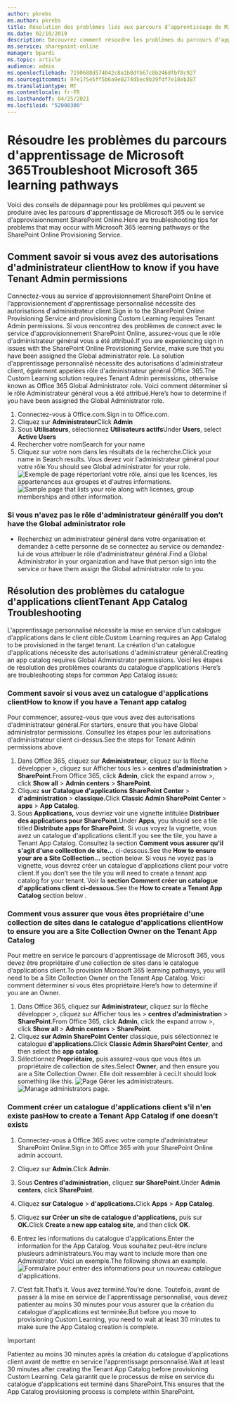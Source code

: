 ```yaml
---
author: pkrebs
ms.author: pkrebs
title: Résolution des problèmes liés aux parcours d’apprentissage de Microsoft 365
ms.date: 02/10/2019
description: Découvrez comment résoudre les problèmes du parcours d'apprentissage de Microsoft 365
ms.service: sharepoint-online
manager: bpardi
ms.topic: article
audience: admin
ms.openlocfilehash: 7190688d574042c8a1b8dfb67c8b246dfbf8c927
ms.sourcegitcommit: 97e175e5ff5b6a9e0274d5ec9b39fdf7e18eb387
ms.translationtype: MT
ms.contentlocale: fr-FR
ms.lasthandoff: 04/25/2021
ms.locfileid: "52000300"
---
```

# <a name="troubleshoot-microsoft-365-learning-pathways"></a><span data-ttu-id="d22d7-103">Résoudre les problèmes du parcours d'apprentissage de Microsoft 365</span><span class="sxs-lookup"><span data-stu-id="d22d7-103">Troubleshoot Microsoft 365 learning pathways</span></span>

<span data-ttu-id="d22d7-104">Voici des conseils de dépannage pour les problèmes qui peuvent se produire avec les parcours d'apprentissage de Microsoft 365 ou le service d'approvisionnement SharePoint Online.</span><span class="sxs-lookup"><span data-stu-id="d22d7-104">Here are troubleshooting tips for problems that may occur with Microsoft 365 learning pathways or the SharePoint Online Provisioning Service.</span></span>

## <a name="how-to-know-if-you-have-tenant-admin-permissions"></a><span data-ttu-id="d22d7-105">Comment savoir si vous avez des autorisations d'administrateur client</span><span class="sxs-lookup"><span data-stu-id="d22d7-105">How to know if you have Tenant Admin permissions</span></span>

<span data-ttu-id="d22d7-106">Connectez-vous au service d'approvisionnement SharePoint Online et l'approvisionnement d'apprentissage personnalisé nécessite des autorisations d'administrateur client.</span><span class="sxs-lookup"><span data-stu-id="d22d7-106">Sign in to the SharePoint Online Provisioning Service and provisioning Custom Learning requires Tenant Admin permissions.</span></span> <span data-ttu-id="d22d7-107">Si vous rencontrez des problèmes de connect avec le service d'approvisionnement SharePoint Online, assurez-vous que le rôle d'administrateur général vous a été attribué.</span><span class="sxs-lookup"><span data-stu-id="d22d7-107">If you are experiencing sign in issues with the SharePoint Online Provisioning Service, make sure that you have been assigned the Global administrator role.</span></span> <span data-ttu-id="d22d7-108">La solution d'apprentissage personnalisé nécessite des autorisations d'administrateur client, également appelées rôle d'administrateur général Office 365.</span><span class="sxs-lookup"><span data-stu-id="d22d7-108">The Custom Learning solution requires Tenant Admin permissions, otherwise known as Office 365 Global Administrator role.</span></span> <span data-ttu-id="d22d7-109">Voici comment déterminer si le rôle Administrateur général vous a été attribué.</span><span class="sxs-lookup"><span data-stu-id="d22d7-109">Here’s how to determine if you have been assigned the Global Administrator role.</span></span>

1.  <span data-ttu-id="d22d7-110">Connectez-vous à Office.com.</span><span class="sxs-lookup"><span data-stu-id="d22d7-110">Sign in to Office.com.</span></span>
2.  <span data-ttu-id="d22d7-111">Cliquez sur **Administrateur**</span><span class="sxs-lookup"><span data-stu-id="d22d7-111">Click **Admin**</span></span>
3.  <span data-ttu-id="d22d7-112">Sous **Utilisateurs**, sélectionnez **Utilisateurs actifs**</span><span class="sxs-lookup"><span data-stu-id="d22d7-112">Under **Users**, select **Active Users**</span></span>
4.  <span data-ttu-id="d22d7-113">Rechercher votre nom</span><span class="sxs-lookup"><span data-stu-id="d22d7-113">Search for your name</span></span>
5.  <span data-ttu-id="d22d7-114">Cliquez sur votre nom dans les résultats de la recherche.</span><span class="sxs-lookup"><span data-stu-id="d22d7-114">Click your name in Search results.</span></span> <span data-ttu-id="d22d7-115">Vous devez voir l'administrateur général pour votre rôle.</span><span class="sxs-lookup"><span data-stu-id="d22d7-115">You should see Global administrator for your role.</span></span>
<span data-ttu-id="d22d7-116">![Exemple de page répertoriant votre rôle, ainsi que les licences, les appartenances aux groupes et d'autres informations.](media/cg-globaladminrole.png)</span><span class="sxs-lookup"><span data-stu-id="d22d7-116">![Sample page that lists your role along with licenses, group memberships and other information.](media/cg-globaladminrole.png)</span></span>

### <a name="if-you-dont-have-the-global-administrator-role"></a><span data-ttu-id="d22d7-117">Si vous n'avez pas le rôle d'administrateur général</span><span class="sxs-lookup"><span data-stu-id="d22d7-117">If you don’t have the Global administrator role</span></span>
- <span data-ttu-id="d22d7-118">Recherchez un administrateur général dans votre organisation et demandez à cette personne de se connectez au service ou demandez-lui de vous attribuer le rôle d'administrateur général.</span><span class="sxs-lookup"><span data-stu-id="d22d7-118">Find a Global Administrator in your organization and have that person sign into the service or have them assign the Global administrator role to you.</span></span>

## <a name="tenant-app-catalog-troubleshooting"></a><span data-ttu-id="d22d7-119">Résolution des problèmes du catalogue d'applications client</span><span class="sxs-lookup"><span data-stu-id="d22d7-119">Tenant App Catalog Troubleshooting</span></span>
<span data-ttu-id="d22d7-120">L'apprentissage personnalisé nécessite la mise en service d'un catalogue d'applications dans le client cible.</span><span class="sxs-lookup"><span data-stu-id="d22d7-120">Custom Learning requires an App Catalog to be provisioned in the target tenant.</span></span> <span data-ttu-id="d22d7-121">La création d'un catalogue d'applications nécessite des autorisations d'administrateur général.</span><span class="sxs-lookup"><span data-stu-id="d22d7-121">Creating an app catalog requires Global Administrator permissions.</span></span> <span data-ttu-id="d22d7-122">Voici les étapes de résolution des problèmes courants du catalogue d'applications :</span><span class="sxs-lookup"><span data-stu-id="d22d7-122">Here’s are troubleshooting steps for common App Catalog issues:</span></span>

### <a name="how-to-know-if-you-have-a-tenant-app-catalog"></a><span data-ttu-id="d22d7-123">Comment savoir si vous avez un catalogue d'applications client</span><span class="sxs-lookup"><span data-stu-id="d22d7-123">How to know if you have a Tenant app catalog</span></span> 
<span data-ttu-id="d22d7-124">Pour commencer, assurez-vous que vous avez des autorisations d'administrateur général.</span><span class="sxs-lookup"><span data-stu-id="d22d7-124">For starters, ensure that you have Global administrator permissions.</span></span> <span data-ttu-id="d22d7-125">Consultez les étapes pour les autorisations d'administrateur client ci-dessus.</span><span class="sxs-lookup"><span data-stu-id="d22d7-125">See the steps for Tenant Admin permissions above.</span></span>

1. <span data-ttu-id="d22d7-126">Dans Office 365, cliquez sur **Administrateur,** cliquez sur la flèche développer >, cliquez sur Afficher tous les  >  **centres d'administration**  >  **SharePoint**.</span><span class="sxs-lookup"><span data-stu-id="d22d7-126">From Office 365, click **Admin**, click the expand arrow >, click **Show all** > **Admin centers** > **SharePoint**.</span></span>
2. <span data-ttu-id="d22d7-127">Cliquez **sur Catalogue d'applications SharePoint Center**  >  **d'administration**  >  **classique.**</span><span class="sxs-lookup"><span data-stu-id="d22d7-127">Click **Classic Admin SharePoint Center** > **apps** > **App Catalog**.</span></span>
3. <span data-ttu-id="d22d7-128">Sous **Applications,** vous devriez voir une vignette intitulée **Distribuer des applications pour SharePoint.**</span><span class="sxs-lookup"><span data-stu-id="d22d7-128">Under **Apps**, you should see a tile titled **Distribute apps for SharePoint**.</span></span> <span data-ttu-id="d22d7-129">Si vous voyez la vignette, vous avez un catalogue d'applications client.</span><span class="sxs-lookup"><span data-stu-id="d22d7-129">If you see the tile, you have a Tenant App Catalog.</span></span> <span data-ttu-id="d22d7-130">Consultez la section **Comment vous assurer qu'il s'agit d'une colllection de site...** ci-dessous.</span><span class="sxs-lookup"><span data-stu-id="d22d7-130">See the **How to ensure your are a Site Colllection...** section below.</span></span> <span data-ttu-id="d22d7-131">Si vous ne voyez pas la vignette, vous devrez créer un catalogue d'applications client pour votre client.</span><span class="sxs-lookup"><span data-stu-id="d22d7-131">If you don’t see the tile you will need to create a tenant app catalog for your tenant.</span></span> <span data-ttu-id="d22d7-132">Voir la **section Comment créer un catalogue d'applications client ci-dessous.**</span><span class="sxs-lookup"><span data-stu-id="d22d7-132">See the **How to create a Tenant App Catalog** section below .</span></span>

### <a name="how-to-ensure-you-are-a-site-collection-owner-on-the-tenant-app-catalog"></a><span data-ttu-id="d22d7-133">Comment vous assurer que vous êtes propriétaire d'une collection de sites dans le catalogue d'applications client</span><span class="sxs-lookup"><span data-stu-id="d22d7-133">How to ensure you are a Site Collection Owner on the Tenant App Catalog</span></span> 
<span data-ttu-id="d22d7-134">Pour mettre en service le parcours d'apprentissage de Microsoft 365, vous devez être propriétaire d'une collection de sites dans le catalogue d'applications client.</span><span class="sxs-lookup"><span data-stu-id="d22d7-134">To provision Microsoft 365 learning pathways, you will need to be a Site Collection Owner on the Tenant App Catalog.</span></span> <span data-ttu-id="d22d7-135">Voici comment déterminer si vous êtes propriétaire.</span><span class="sxs-lookup"><span data-stu-id="d22d7-135">Here’s how to determine if you are an Owner.</span></span>

1. <span data-ttu-id="d22d7-136">Dans Office 365, cliquez sur **Administrateur,** cliquez sur la flèche développer >, cliquez sur Afficher tous les  >  **centres d'administration**  >  **SharePoint**.</span><span class="sxs-lookup"><span data-stu-id="d22d7-136">From Office 365, click **Admin**, click the expand arrow >, click **Show all** > **Admin centers** > **SharePoint**.</span></span>
2. <span data-ttu-id="d22d7-137">Cliquez **sur Admin SharePoint Center** classique, puis sélectionnez le catalogue **d'applications.**</span><span class="sxs-lookup"><span data-stu-id="d22d7-137">Click **Classic Admin SharePoint Center**, and then select the **app catalog**.</span></span>
3. <span data-ttu-id="d22d7-138">Sélectionnez **Propriétaire,** puis assurez-vous que vous êtes un propriétaire de collection de sites.</span><span class="sxs-lookup"><span data-stu-id="d22d7-138">Select **Owner**, and then ensure you are a Site Collection Owner.</span></span> <span data-ttu-id="d22d7-139">Elle doit ressembler à ceci.</span><span class="sxs-lookup"><span data-stu-id="d22d7-139">It should look something like this.</span></span>
<span data-ttu-id="d22d7-140">![Page Gérer les administrateurs.](media/cg-sitecollectionowner.png)</span><span class="sxs-lookup"><span data-stu-id="d22d7-140">![Manage administrators page.](media/cg-sitecollectionowner.png)</span></span>

### <a name="how-to-create-a-tenant-app-catalog-if-one-doesnt-exists"></a><span data-ttu-id="d22d7-141">Comment créer un catalogue d'applications client s'il n'en existe pas</span><span class="sxs-lookup"><span data-stu-id="d22d7-141">How to create a Tenant App Catalog if one doesn’t exists</span></span> 
1. <span data-ttu-id="d22d7-142">Connectez-vous à Office 365 avec votre compte d'administrateur SharePoint Online.</span><span class="sxs-lookup"><span data-stu-id="d22d7-142">Sign in to Office 365 with your SharePoint Online admin account.</span></span>
2. <span data-ttu-id="d22d7-143">Cliquez sur **Admin**.</span><span class="sxs-lookup"><span data-stu-id="d22d7-143">Click **Admin**.</span></span>
3. <span data-ttu-id="d22d7-144">Sous **Centres d'administration,** cliquez **sur SharePoint.**</span><span class="sxs-lookup"><span data-stu-id="d22d7-144">Under **Admin centers**, click **SharePoint**.</span></span> 
4. <span data-ttu-id="d22d7-145">Cliquez **sur Catalogue**  >  **d'applications.**</span><span class="sxs-lookup"><span data-stu-id="d22d7-145">Click **Apps** > **App Catalog**.</span></span>
5. <span data-ttu-id="d22d7-146">Cliquez **sur Créer un site de catalogue d'applications,** puis sur **OK.**</span><span class="sxs-lookup"><span data-stu-id="d22d7-146">Click **Create a new app catalog site**, and then click **OK**.</span></span> 
6.  <span data-ttu-id="d22d7-147">Entrez les informations du catalogue d'applications.</span><span class="sxs-lookup"><span data-stu-id="d22d7-147">Enter the information for the App Catalog.</span></span> <span data-ttu-id="d22d7-148">Vous souhaitez peut-être inclure plusieurs administrateurs.</span><span class="sxs-lookup"><span data-stu-id="d22d7-148">You may want to include more than one Administrator.</span></span> <span data-ttu-id="d22d7-149">Voici un exemple.</span><span class="sxs-lookup"><span data-stu-id="d22d7-149">The following shows an example.</span></span>  
![Formulaire pour entrer des informations pour un nouveau catalogue d'applications.](media/cg-appcatalogfinish.png)

7.  <span data-ttu-id="d22d7-151">C’est fait.</span><span class="sxs-lookup"><span data-stu-id="d22d7-151">That’s it.</span></span> <span data-ttu-id="d22d7-152">Vous avez terminé.</span><span class="sxs-lookup"><span data-stu-id="d22d7-152">You’re done.</span></span> <span data-ttu-id="d22d7-153">Toutefois, avant de passer à la mise en service de l'apprentissage personnalisé, vous devez patienter au moins 30 minutes pour vous assurer que la création du catalogue d'applications est terminée.</span><span class="sxs-lookup"><span data-stu-id="d22d7-153">But before you move to provisioning Custom Learning, you need to wait at least 30 minutes to make sure the App Catalog creation is complete.</span></span> 

> [!IMPORTANT]
> <span data-ttu-id="d22d7-154">Patientez au moins 30 minutes après la création du catalogue d'applications client avant de mettre en service l'apprentissage personnalisé.</span><span class="sxs-lookup"><span data-stu-id="d22d7-154">Wait at least 30 minutes after creating the Tenant App Catalog before provisioning Custom Learning.</span></span> <span data-ttu-id="d22d7-155">Cela garantit que le processus de mise en service du catalogue d'applications est terminé dans SharePoint.</span><span class="sxs-lookup"><span data-stu-id="d22d7-155">This ensures that the App Catalog provisioning process is complete within SharePoint.</span></span> 